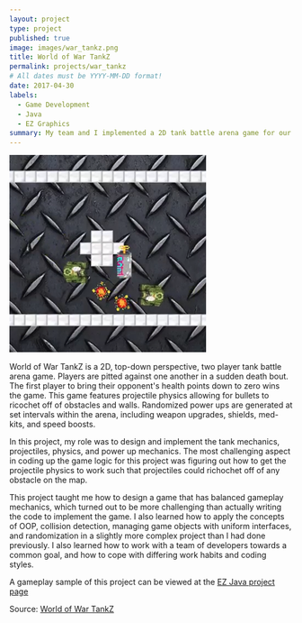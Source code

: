 ```yaml
---
layout: project
type: project
published: true
image: images/war_tankz.png
title: World of War TankZ
permalink: projects/war_tankz
# All dates must be YYYY-MM-DD format!
date: 2017-04-30
labels:
  - Game Development
  - Java
  - EZ Graphics
summary: My team and I implemented a 2D tank battle arena game for our ICS 111 final project and won 2nd place.
---
```


<img class="ui medium right floated rounded image" src="../images/war_tankz.png">

World of War TankZ is a 2D, top-down perspective, two player tank battle arena game. Players are pitted against one another in a sudden death bout. The first player to bring their opponent's health points down to zero wins the game. This game features projectile physics allowing for bullets to ricochet off of obstacles and walls. Randomized power ups are generated at set intervals within the arena, including weapon upgrades, shields, med-kits, and speed boosts.

In this project, my role was to design and implement the tank mechanics, projectiles, physics, and power up mechanics. The most challenging aspect in coding up the game logic for this project was figuring out how to get the projectile physics to work such that projectiles could richochet off of any obstacle on the map.

This project taught me how to design a game that has balanced gameplay mechanics, which turned out to be more challenging than actually writing the code to implement the game. I also learned how to apply the concepts of OOP, collision detection, managing game objects with uniform interfaces, and randomization in a slightly more complex project than I had done previously. I also learned how to work with a team of developers towards a common goal, and how to cope with differing work habits and coding styles.

A gameplay sample of this project can be viewed at the <a href="https://github.com/d-k-k/EZ/wiki/Programs-made-by-students-with-EZ">EZ Java project page</a>

Source: <a href="https://github.com/btwooton/WorldOfWarTankZ"><i class="large github icon"></i>World of War TankZ</a>

